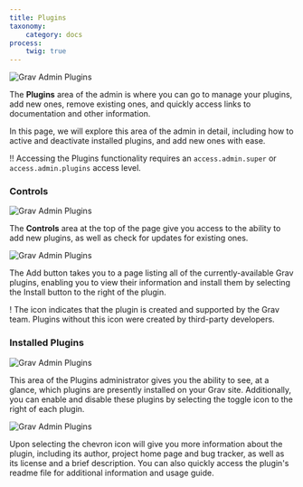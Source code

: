 ```yaml
---
title: Plugins
taxonomy:
    category: docs
process:
    twig: true
---
```


![Grav Admin Plugins](plugins.png)

The **Plugins** area of the admin is where you can go to manage your plugins, add new ones, remove existing ones, and quickly access links to documentation and other information.

In this page, we will explore this area of the admin in detail, including how to active and deactivate installed plugins, and add new ones with ease.

!! Accessing the Plugins functionality requires an `access.admin.super` or `access.admin.plugins` access level.

### Controls

![Grav Admin Plugins](plugins_1.png)

The **Controls** area at the top of the page give you access to the ability to add new plugins, as well as check for updates for existing ones.

![Grav Admin Plugins](plugins_2.png)

The <i class="fa fa-plus"></i> Add button takes you to a page listing all of the currently-available Grav plugins, enabling you to view their information and install them by selecting the <i class="fa fa-plus"></i> Install button to the right of the plugin.

! The <span color="purple"><i class="fa fa-check-circle"></i></span> icon indicates that the plugin is created and supported by the Grav team. Plugins without this icon were created by third-party developers.

### Installed Plugins

![Grav Admin Plugins](plugins_4.png)

This area of the Plugins administrator gives you the ability to see, at a glance, which plugins are presently installed on your Grav site. Additionally, you can enable and disable these plugins by selecting the <i class="fa fa-fw fa-toggle-on"></i> toggle icon to the right of each plugin.

![Grav Admin Plugins](plugins_3.png)

Upon selecting the <i class="fa fa-chevron-down"></i> chevron icon will give you more information about the plugin, including its author, project home page and bug tracker, as well as its license and a brief description. You can also quickly access the plugin's readme file for additional information and usage guide.
